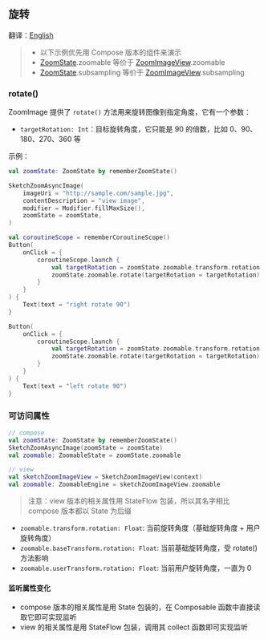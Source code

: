 ## 旋转

翻译：[English](rotate.md)

> * 以下示例优先用 Compose 版本的组件来演示
> * [ZoomState].zoomable 等价于 [ZoomImageView].zoomable
> * [ZoomState].subsampling 等价于 [ZoomImageView].subsampling

### rotate()

ZoomImage 提供了 `rotate()` 方法用来旋转图像到指定角度，它有一个参数：

* `targetRotation: Int`：目标旋转角度，它只能是 90 的倍数，比如 0、90、180、270、360 等

示例：

```kotlin
val zoomState: ZoomState by rememberZoomState()

SketchZoomAsyncImage(
    imageUri = "http://sample.com/sample.jpg",
    contentDescription = "view image",
    modifier = Modifier.fillMaxSize(),
    zoomState = zoomState,
)

val coroutineScope = rememberCoroutineScope()
Button(
    onClick = {
        coroutineScope.launch {
            val targetRotation = zoomState.zoomable.transform.rotation.roundToInt() + 90
            zoomState.zoomable.rotate(targetRotation = targetRotation)
        }
    }
) {
    Text(text = "right rotate 90")
}

Button(
    onClick = {
        coroutineScope.launch {
            val targetRotation = zoomState.zoomable.transform.rotation.roundToInt() - 90
            zoomState.zoomable.rotate(targetRotation = targetRotation)
        }
    }
) {
    Text(text = "left rotate 90")
}
```

### 可访问属性

```kotlin
// compose
val zoomState: ZoomState by rememberZoomState()
SketchZoomAsyncImage(zoomState = zoomState)
val zoomable: ZoomableState = zoomState.zoomable

// view
val sketchZoomImageView = SketchZoomImageView(context)
val zoomable: ZoomableEngine = sketchZoomImageView.zoomable
```

> 注意：view 版本的相关属性用 StateFlow 包装，所以其名字相比 compose 版本都以 State 为后缀

* `zoomable.transform.rotation: Float`: 当前旋转角度（基础旋转角度 + 用户旋转角度）
* `zoomable.baseTransform.rotation: Float`: 当前基础旋转角度，受 rotate() 方法影响
* `zoomable.userTransform.rotation: Float`: 当前用户旋转角度，一直为 0

#### 监听属性变化

* compose 版本的相关属性是用 State 包装的，在 Composable 函数中直接读取它即可实现监听
* view 的相关属性是用 StateFlow 包装，调用其 collect 函数即可实现监听

[ZoomImageView]: ../../zoomimage-view/src/main/java/com/github/panpf/zoomimage/ZoomImageView.kt

[ZoomImage]: ../../zoomimage-compose/src/commonMain/kotlin/com/github/panpf/zoomimage/ZoomImage.kt

[ZoomState]: ../../zoomimage-compose/src/commonMain/kotlin/com/github/panpf/zoomimage/compose/ZoomState.kt

[ZoomableState]: ../../zoomimage-compose/src/commonMain/kotlin/com/github/panpf/zoomimage/compose/zoom/ZoomableState.kt